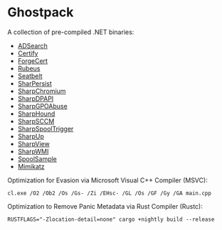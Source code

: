 # Ghostpack
A collection of pre-compiled .NET binaries:

- [ADSearch](https://github.com/tomcarver16/ADSearch)
- [Certify](https://github.com/GhostPack/Certify)
- [ForgeCert](https://github.com/GhostPack/ForgeCert)
- [Rubeus](https://github.com/GhostPack/Rubeus)
- [Seatbelt](https://github.com/GhostPack/Seatbelt)
- [SharPersist](https://github.com/h4wkst3r/SharPersist)
- [SharpChromium](https://github.com/djhohnstein/SharpChromium)
- [SharpDPAPI](https://github.com/GhostPack/SharpDPAPI)
- [SharpGPOAbuse](https://github.com/FSecureLABS/SharpGPOAbuse)
- [SharpHound](https://github.com/BloodHoundAD/SharpHound)
- [SharpSCCM](https://github.com/Mayyhem/SharpSCCM)
- [SharpSpoolTrigger](https://github.com/cube0x0/SharpSystemTriggers)
- [SharpUp](https://github.com/GhostPack/SharpUp)
- [SharpView](https://github.com/tevora-threat/SharpView)
- [SharpWMI](https://github.com/GhostPack/SharpWMI)
- [SpoolSample](https://github.com/leechristensen/SpoolSample)
- [Mimikatz](https://github.com/gentilkiwi/mimikatz)

Optimization for Evasion via Microsoft Visual C++ Compiler (MSVC):

`cl.exe /O2 /Ob2 /Os /Gs- /Zi /EHsc- /GL /Os /GF /Gy /GA main.cpp`

Optimization to Remove Panic Metadata via Rust Compiler (Rustc):

`RUSTFLAGS="-Zlocation-detail=none" cargo +nightly build --release`
